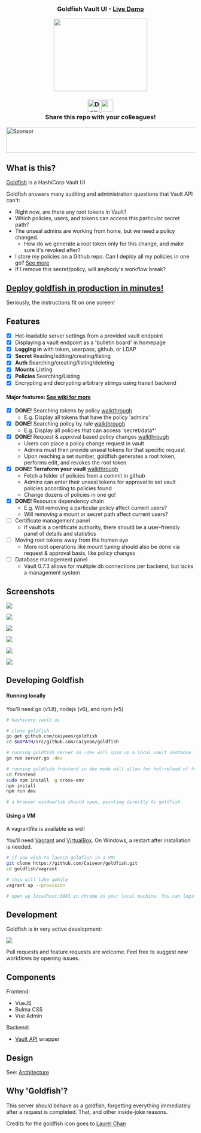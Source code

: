 <div align="center">

<h3>Goldfish Vault UI - <a href="https://vault-ui.io">Live Demo </a></h3>

<p><img width="250" height="194" src="https://github.com/Caiyeon/goldfish/blob/master/frontend/client/assets/logo%402x.png"></p>

<h3>
	<a href='https://ko-fi.com/A4242ER7' target='_blank'>
		<img height='32' style='border:0px;height:32px;' src='https://az743702.vo.msecnd.net/cdn/kofi4.png?v=0' border='0' alt='Donation' />
	</a>
	<img height="32" src=https://circleci.com/gh/Caiyeon/goldfish.svg?style=svg>
	<br>
	Share this repo with your colleagues!
</h3>

</div>

<a target='_blank' rel='nofollow' href='https://app.codesponsor.io/link/WYT8J9rrsTK63FQg68eQYsJN/Caiyeon/goldfish'>
  <img alt='Sponsor' width='888' height='68' src='https://app.codesponsor.io/embed/WYT8J9rrsTK63FQg68eQYsJN/Caiyeon/goldfish.svg' />
</a>

## What is this?

[Goldfish](https://vault-ui.io) is a HashiCorp Vault UI

Goldfish answers many auditing and administration questions that Vault API can't:

* Right now, are there any root tokens in Vault?
* Which policies, users, and tokens can access this particular secret path?
* The unseal admins are working from home, but we need a policy changed.
	* How do we generate a root token only for this change, and make sure it's revoked after?
* I store my policies on a Github repo. Can I deploy all my policies in one go? [See more](https://github.com/Caiyeon/goldfish/wiki/Features#request-policy-change-by-github-commit)
* If I remove this secret/policy, will anybody's workflow break?


<!--
-->
## [Deploy goldfish in production in minutes!](https://github.com/Caiyeon/goldfish/wiki/Production-Deployment)

Seriously, the instructions fit on one screen!


<!--
-->
## Features

* [x] Hot-loadable server settings from a provided vault endpoint
* [x] Displaying a vault endpoint as a 'bulletin board' in homepage
* [x] **Logging in** with token, userpass, github, or LDAP
* [x] **Secret** Reading/editing/creating/listing
* [x] **Auth** Searching/creating/listing/deleting
* [x] **Mounts** Listing
* [x] **Policies** Searching/Listing
* [x] Encrypting and decrypting arbitrary strings using transit backend

#### Major features: [See wiki for more](https://github.com/Caiyeon/goldfish/wiki/Features)
* [x] **DONE!** Searching tokens by policy [walkthrough](https://github.com/Caiyeon/goldfish/wiki/Features#searching-tokens)
	- E.g. Display all tokens that have the policy 'admins'
* [x] **DONE!** Searching policy by rule [walkthrough](https://github.com/Caiyeon/goldfish/wiki/Features#searching-policies)
	- E.g. Display all policies that can access 'secret/data*'
* [x] **DONE!** Request & approval based policy changes [walkthrough](https://github.com/Caiyeon/goldfish/wiki/Features#policy-change-requests)
	- Users can place a policy change request in vault
	- Admins must then provide unseal tokens for that specific request
	- Upon reaching a set number, goldfish generates a root token, performs edit, and revokes the root token
* [x] **DONE!** **Terraform your vault** [walkthrough](https://github.com/Caiyeon/goldfish/wiki/Features#request-policy-change-by-github-commit)
	- Fetch a folder of policies from a commit in github
	- Admins can enter their unseal tokens for approval to set vault policies according to policies found
	- Change dozens of policies in one go!
* [x] **DONE!** Resource dependency chain
	- E.g. Will removing a particular policy affect current users?
	- Will removing a mount or secret path affect current users?
* [ ] Certificate management panel
	- If vault is a certificate authority, there should be a user-friendly panel of details and statistics
* [ ] Moving root tokens away from the human eye
	- More root operations like mount tuning should also be done via request & approval basis, like policy changes
* [ ] Database management panel
	- Vault 0.7.3 allows for multiple db connections per backend, but lacks a management system



<!--
-->
## Screenshots

![](screenshots/Login.png)


![](screenshots/Policy_request_approve.png)


![](screenshots/BulletinBoard.png)


![](screenshots/TokenCreator.png)


![](screenshots/Users.png)


![](screenshots/Policies.png)



<!--
-->
## Developing Goldfish

#### Running locally
You'll need go (v1.8), nodejs (v6), and npm (v5)

```bash
# hashicorp vault ui

# clone goldfish
go get github.com/caiyeon/goldfish
cd $GOPATH/src/github.com/caiyeon/goldfish

# running goldfish server in -dev will spin up a local vault instance for you
go run server.go -dev

# running goldfish frontend in dev mode will allow for hot-reload of frontend files
cd frontend
sudo npm install -g cross-env
npm install
npm run dev

# a browser window/tab should open, pointing directly to goldfish
```


#### Using a VM
A vagrantfile is available as well

You'll need [Vagrant](https://www.vagrantup.com/downloads.html) and [VirtualBox](https://www.virtualbox.org/). On Windows, a restart after installation is needed.

```bash
# if you wish to launch goldfish in a VM:
git clone https://github.com/Caiyeon/goldfish.git
cd goldfish/vagrant

# this will take awhile
vagrant up --provision

# open up localhost:8001 in chrome on your local machine. You can login with token 'goldfish'
```



<!--
-->
## Development
Goldfish is in very active development:

![](screenshots/Pulse.png)

Pull requests and feature requests are welcome. Feel free to suggest new workflows by opening issues.


<!--
-->
## Components

Frontend:
* VueJS
* Bulma CSS
* Vue Admin

Backend:
* [Vault API](https://godoc.org/github.com/hashicorp/vault/api) wrapper



<!--
-->
## Design

See: [Architecture](https://github.com/Caiyeon/goldfish/wiki/Architecture)



<!--
-->
## Why 'Goldfish'?

This server should behave as a goldfish, forgetting everything immediately after a request is completed. That, and other inside-joke reasons.

Credits for the goldfish icon goes to [Laurel Chan](https://www.linkedin.com/in/laurel-chan-11baa286)
